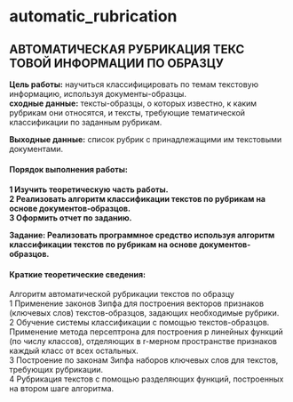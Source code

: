 # automatic_rubrication

<h2>АВТОМАТИЧЕСКАЯ РУБРИКАЦИЯ ТЕКС ТОВОЙ ИНФОРМАЦИИ ПО ОБРАЗЦУ</h2>
<p>
<b>Цель работы:</b> научиться классифицировать по темам текстовую информацию, используя документы-образцы.</br>
<b>сходные данные:</b> тексты-образцы, о которых известно, к каким рубрикам они относятся, и тексты, требующие тематической классификации по заданным рубрикам.
<p></p>
<b>Выходные данные:</b> список рубрик с принадлежащими им текстовыми документами.
<p></p>
<h4>Порядок выполнения работы:<h4>
<p></p>
1	Изучить теоретическую часть работы.</br>
2 Реализовать алгоритм классификации текстов по рубрикам на основе документов-образцов.</br>
3	Оформить отчет по заданию.
<p></p>
<b>Задание: </b>Реализовать программное средство используя алгоритм классификации текстов по рубрикам на основе документов-образцов.
<p></p>
<h4>Краткие теоретические сведения: </h4>
Алгоритм автоматической рубрикации текстов по образцу</br>
1	Применение законов Зипфа для построения векторов признаков (ключевых слов) текстов-образцов, задающих необходимые рубрики.</br>
2	Обучение системы классификации с помощью текстов-образцов. Применение метода персептрона для построения р линейных функций (по числу классов), отделяющих в r-мерном пространстве признаков каждый класс от всех остальных.</br>
3	Построение по законам Зипфа наборов ключевых слов для текстов, требующих рубрикации.</br>
4	Рубрикация текстов с помощью разделяющих функций, построенных на втором шаге алгоритма.
<p></p>
